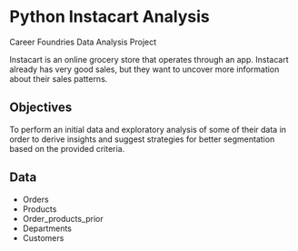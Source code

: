 # Python Instacart Analysis
Career Foundries Data Analysis Project

Instacart is an online grocery store that operates through an app. Instacart already has very good sales, but they want to uncover more information about their sales patterns.

## Objectives

To perform an initial data and exploratory analysis of some of their data in order to derive insights and suggest strategies for better segmentation based on the provided criteria.

## Data

* Orders <br>
* Products<br>
* Order_products_prior<br>
* Departments<br>
* Customers<br>
